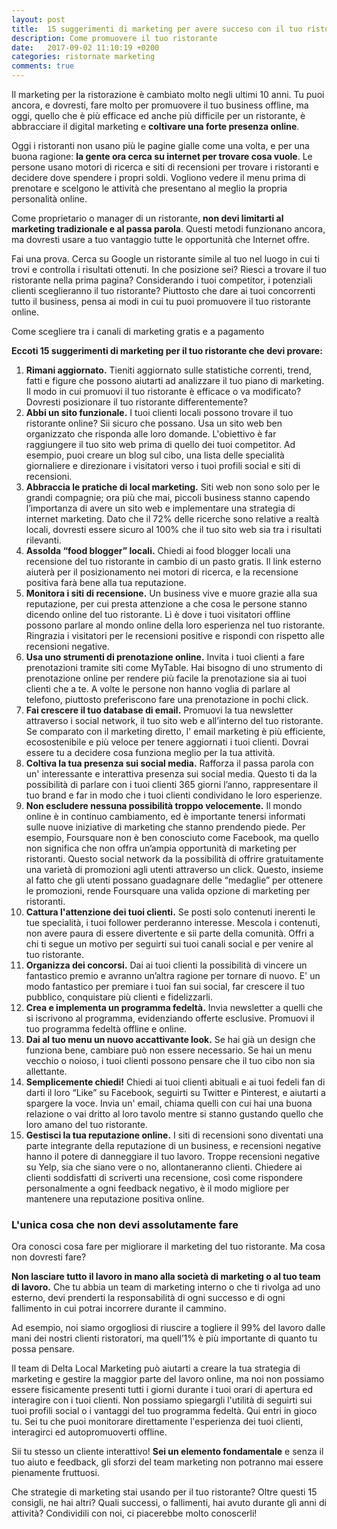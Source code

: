 ```yaml
---
layout: post
title:  15 suggerimenti di marketing per avere succeso con il tuo ristorante
description: Come promuovere il tuo ristorante
date:   2017-09-02 11:10:19 +0200
categories: ristornate marketing
comments: true
---
```



Il marketing per la ristorazione è cambiato molto negli ultimi 10 anni. Tu puoi ancora, e dovresti, fare molto per promuovere il tuo business offline, ma oggi, quello che è più efficace ed anche più difficile per un ristorante, è abbracciare il digital marketing e **coltivare una forte presenza online**.

Oggi i ristoranti non usano più le pagine gialle come una volta, e per una buona ragione: **la gente ora cerca su internet per trovare cosa vuole**. Le persone usano motori di ricerca e siti di recensioni per trovare i ristoranti e decidere dove spendere i propri soldi. Vogliono vedere il menu prima di prenotare e scelgono le attività che presentano al meglio la propria personalità online.

Come proprietario o manager di un ristorante, **non devi limitarti al marketing tradizionale e al passa parola**. Questi metodi funzionano ancora, ma dovresti usare a tuo vantaggio tutte le opportunità che Internet offre.

Fai una prova. Cerca su Google un ristorante simile al tuo nel luogo in cui ti trovi e controlla i risultati ottenuti. In che posizione sei? Riesci a trovare il tuo ristorante nella prima pagina? Considerando i tuoi competitor, i potenziali clienti sceglieranno il tuo ristorante? Piuttosto che dare ai tuoi concorrenti tutto il business, pensa ai modi in cui tu puoi promuovere il tuo ristorante online.

Come scegliere tra i canali di marketing gratis e a pagamento

**Eccoti 15 suggerimenti di marketing per il tuo ristorante che devi provare:**

1. **Rimani aggiornato.** Tieniti aggiornato sulle statistiche correnti, trend, fatti e figure che possono aiutarti ad analizzare il tuo piano di marketing. Il modo in cui promuovi il tuo ristorante è efficace o va modificato? Dovresti posizionare il tuo ristorante differentemente?
2. **Abbi un sito funzionale.** I tuoi clienti locali possono trovare il tuo ristorante online? Sii sicuro che possano. Usa un sito web ben organizzato che risponda alle loro domande. L'obiettivo è far raggiungere il tuo sito web prima di quello dei tuoi competitor. Ad esempio, puoi creare un blog sul cibo, una lista delle specialità giornaliere e direzionare i visitatori verso i tuoi profili social e siti di recensioni.
3. **Abbraccia le pratiche di local marketing.** Siti web non sono solo per le grandi compagnie; ora più che mai, piccoli business stanno capendo l’importanza di avere un sito web e implementare una strategia di internet marketing. Dato che il 72% delle ricerche sono relative a realtà locali, dovresti essere sicuro al 100% che il tuo sito web sia tra i risultati rilevanti.
4. **Assolda “food blogger” locali.** Chiedi ai food blogger locali una recensione del tuo ristorante in cambio di un pasto gratis. Il link esterno aiuterà per il posizionamento nei motori di ricerca, e la recensione positiva farà bene alla tua reputazione.
5. **Monitora i siti di recensione.** Un business vive e muore grazie alla sua reputazione, per cui presta attenzione a che cosa le persone stanno dicendo online del tuo ristorante. Lì è dove i tuoi visitatori offline possono parlare al mondo online della loro esperienza nel tuo ristorante. Ringrazia i visitatori per le recensioni positive e rispondi con rispetto alle recensioni negative.
6. **Usa uno strumenti di prenotazione online.** Invita i tuoi clienti a fare prenotazioni tramite siti come MyTable. Hai bisogno di uno strumento di prenotazione online per rendere più facile la prenotazione sia ai tuoi clienti che a te. A volte le persone non hanno voglia di parlare al telefono, piuttosto preferiscono fare una prenotazione in pochi click.
7. **Fai crescere il tuo database di email.** Promuovi la tua newsletter attraverso i social network, il tuo sito web e all’interno del tuo ristorante. Se comparato con il marketing diretto, l' email marketing è più efficiente, ecosostenibile e più veloce per tenere aggiornati i tuoi clienti. Dovrai essere tu a decidere cosa funziona meglio per la tua attività.
8. **Coltiva la tua presenza sui social media.** Rafforza il passa parola con un' interessante e interattiva presenza sui social media. Questo ti da la possibilità di parlare con i tuoi clienti 365 giorni l’anno, rappresentare il tuo brand e far in modo che i tuoi clienti condividano le loro esperienze.
9. **Non escludere nessuna possibilità troppo velocemente.** Il mondo online è in continuo cambiamento, ed è importante tenersi informati sulle nuove iniziative di marketing che stanno prendendo piede. Per esempio, Foursquare non è ben conosciuto come Facebook, ma quello non significa che non offra un’ampia opportunità di marketing per ristoranti. Questo social network da la possibilità  di offrire gratuitamente una varietà di promozioni agli utenti attraverso un click. Questo, insieme al fatto che gli utenti possano guadagnare delle “medaglie” per ottenere le promozioni, rende Foursquare una valida opzione di marketing per ristoranti.
10. **Cattura l'attenzione dei tuoi clienti.** Se posti solo contenuti inerenti le tue specialità, i tuoi follower perderanno interesse. Mescola i contenuti, non avere paura di essere divertente e sii parte della comunità. Offri a chi ti segue un motivo per seguirti sui tuoi canali social e per venire al tuo ristorante.
11. **Organizza dei concorsi.** Dai ai tuoi clienti la possibilità di vincere un fantastico premio e avranno un’altra ragione per tornare di nuovo. E' un modo fantastico per premiare i tuoi fan sui social, far crescere il tuo pubblico, conquistare più clienti e fidelizzarli.
12. **Crea e implementa un programma fedeltà.** Invia newsletter a quelli che si iscrivono al programma, evidenziando offerte esclusive. Promuovi il tuo programma fedeltà offline e online.
13. **Dai al tuo menu un nuovo accattivante look.** Se hai già un design che funziona bene, cambiare può non essere necessario. Se hai un menu vecchio o noioso, i tuoi clienti possono pensare che il tuo cibo non sia allettante.
14. **Semplicemente chiedi!** Chiedi ai tuoi clienti abituali e ai tuoi fedeli fan di darti il loro “Like” su Facebook, seguirti su Twitter e Pinterest, e aiutarti a spargere la voce. Invia un' email, chiama quelli con cui hai una buona relazione o vai dritto al loro tavolo mentre si stanno gustando quello che loro amano del tuo ristorante.
15. **Gestisci la tua reputazione online.** I siti di recensioni sono diventati una parte integrante della reputazione di un business, e recensioni negative hanno il potere di danneggiare il tuo lavoro. Troppe recensioni negative su Yelp, sia che siano vere o no, allontaneranno clienti. Chiedere ai clienti soddisfatti di scriverti una recensione, così come rispondere personalmente a ogni feedback negativo, è il modo migliore per mantenere una reputazione positiva online.

### L'unica cosa che non devi assolutamente fare

Ora conosci cosa fare per migliorare il marketing del tuo ristorante. Ma cosa non dovresti fare?

**Non lasciare tutto il lavoro in mano alla società di marketing o al tuo team di lavoro.** Che tu abbia un team di marketing interno o che ti rivolga ad uno esterno, devi prenderti la responsabilità di ogni successo e di ogni fallimento in cui potrai incorrere durante il cammino.

Ad esempio, noi siamo orgogliosi di riuscire a togliere il 99% del lavoro dalle mani dei nostri clienti ristoratori, ma quell’1% è più importante di quanto tu possa pensare.

Il team di Delta Local Marketing può aiutarti a creare la tua strategia di marketing e gestire la maggior parte del lavoro online, ma noi non possiamo essere fisicamente presenti tutti i giorni durante i tuoi orari di apertura ed interagire con i tuoi clienti. Non possiamo spiegargli l'utilità di seguirti sui tuoi profili social o i vantaggi del tuo programma fedeltà. Qui entri in gioco tu. Sei tu che puoi monitorare direttamente l'esperienza dei tuoi clienti, interagirci ed autopromuoverti offline.

Sii tu stesso un cliente interattivo! **Sei un elemento fondamentale** e senza il tuo aiuto e feedback, gli sforzi del team marketing non potranno mai essere pienamente fruttuosi.

Che strategie di marketing stai usando per il tuo ristorante? Oltre questi 15 consigli, ne hai altri? Quali successi, o fallimenti, hai avuto durante gli anni di attività? Condividili con noi, ci piacerebbe molto conoscerli!

